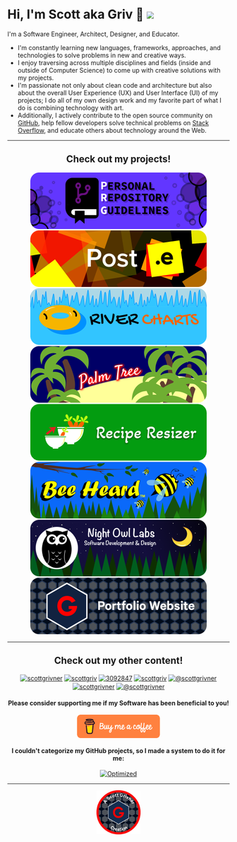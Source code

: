 <!-- Begin README -->

# Hi, I'm Scott aka Griv 👋 ![](https://komarev.com/ghpvc/?username=scottgriv&color=red&style=flat-square&label=Profile+Views)

I'm a Software Engineer, Architect, Designer, and Educator.

- I'm constantly learning new languages, frameworks, approaches, and technologies to solve problems in new and creative ways.
- I enjoy traversing across multiple disciplines and fields (inside and outside of Computer Science) to come up with creative solutions with my projects.
- I'm passionate not only about clean code and architecture but also about the overall User Experience (UX) and User Interface (UI) of my projects; I do all of my own design work and my favorite part of what I do is combining technology with art.
- Additionally, I actively contribute to the open source community on [GitHub](https://github.com/scottgriv), help fellow developers solve technical problems on [Stack Overflow](https://stackoverflow.com/users/3092847), and educate others about technology around the Web.
<hr>
<h2 align="center"><b>Check out my projects!</b></h2>
<div align="center">
    <a href="https://github.com/scottgriv/PRG-Personal-Repository-Guidelines" target="_blank"><img src="./docs/images/prg-banner_small-rounded.png" alt="PRG Banner" width="400" height="128"/></a>
    <a href="https://github.com/scottgriv/Post.e" target="_blank"><img src="./docs/images/post-e-banner_small-rounded.png" alt="Post.e Banner" width="400" height="128"/></a>
    <a href="https://github.com/scottgriv/River-Charts" target="_blank"><img src="./docs/images/river-charts-banner_small-rounded.png" alt="River Charts Banner" width="400" height="128"/></a>
    <a href="https://github.com/scottgriv/Palm-Tree" target="_blank"><img src="./docs/images/palm-tree-banner_small-rounded.png"alt="Palm Tree Banner" width="400" height="128"/></a>
    <a href="https://reciperesizer.com" target="_blank"><img src="./docs/images/recipe-resizer-banner_small-rounded.png" alt="Recipe Resizer Banner" width="400" height="128"/></a>
    <a href="https://beeheard.com" target="_blank"><img src="./docs/images/bee-heard-banner_small-rounded.png" alt="Bee Heard Banner" width="400" height="128"/></a>
    <a href="https://nightowllabs.io" target="_blank"><img src="./docs/images/nol-banner_small-rounded.png" alt="Business Banner" width="400" height="128"/></a>
    <a href="https://scottgrivner.dev" target="_blank"><img src="./docs/images/scottgriv-banner_small-rounded.png" alt="Portfolio Banner" width="400" height="128"/></a>
</div>
<hr>
<h2 align="center"><b>Check out my other content!</b></h2>
<p align="center">
    <a href="https://linkedin.com/in/scottgrivner/" target="_blank"><img align="center" src="https://raw.githubusercontent.com/rahuldkjain/github-profile-readme-generator/master/src/images/icons/Social/linked-in-alt.svg" alt="scottgrivner" height="30" width="40" /></a>
    <a href="https://github.com/scottgriv" target="blank"><img align="center" src="https://raw.githubusercontent.com/rahuldkjain/github-profile-readme-generator/master/src/images/icons/Social/github.svg" alt="scottgriv" height="30" width="40" /></a>
    <a href="https://stackoverflow.com/users/3092847" target="_blank"><img align="center" src="https://raw.githubusercontent.com/rahuldkjain/github-profile-readme-generator/master/src/images/icons/Social/stack-overflow.svg" alt="3092847" height="30" width="40" /></a>
    <a href="https://codepen.io/scottgriv" target="blank"><img align="center" src="https://raw.githubusercontent.com/rahuldkjain/github-profile-readme-generator/master/src/images/icons/Social/codepen.svg" alt="scottgriv" height="30" width="40" /></a>
    <a href="https://medium.com/@scottgrivner" target="blank"><img align="center" src="https://raw.githubusercontent.com/rahuldkjain/github-profile-readme-generator/master/src/images/icons/Social/medium.svg" alt="@scottgrivner" height="30" width="40" /></a>
    <a href="https://twitter.com/scottgrivner" target="blank"><img align="center" src="https://raw.githubusercontent.com/rahuldkjain/github-profile-readme-generator/master/src/images/icons/Social/twitter.svg" alt="scottgrivner" height="30" width="40" /></a>
    <a href="https://www.youtube.com/@scottgrivner" target="blank"><img align="center" src="https://raw.githubusercontent.com/rahuldkjain/github-profile-readme-generator/master/src/images/icons/Social/youtube.svg" alt="@scottgrivner" height="30" width="40" /></a>
</p>
<h4 align="center"><b>Please consider supporting me if my Software has been beneficial to you!</b></h3>
<p align="center">
<a href="https://www.buymeacoffee.com/scottgriv"> <img align="center" src="./docs/images/bmac-orange_button.png" height="53" width="188" alt="https://www.buymeacoffee.com/scottgriv" /></a>
</p>
<h4 align="center"><b>I couldn't categorize my GitHub projects, so I made a system to do it for me:</b></h3>
<p align="center">
    <a href="https://prgportfolio.com" target="_blank"><img src="https://github.com/scottgriv/PRG-Personal-Repository-Guidelines/raw/main/docs/images/prg_optimized.png" alt="Optimized" width="138" height="51" /></a>
</p>
<hr>
<div align="center">
    <a href="https://scottgrivner.dev" target="_blank">
        <img src="./docs/images/footer.png" width="100" height="100"/>
    </a>
</div>

<!-- End README -->
